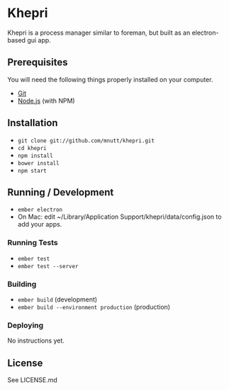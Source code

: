 # Khepri

Khepri is a process manager similar to foreman, but built as an electron-based gui app.

## Prerequisites

You will need the following things properly installed on your computer.

* [Git](http://git-scm.com/)
* [Node.js](http://nodejs.org/) (with NPM)

## Installation

* `git clone git://github.com/mnutt/khepri.git`
* `cd khepri`
* `npm install`
* `bower install`
* `npm start`

## Running / Development

* `ember electron`
* On Mac: edit ~/Library/Application Support/khepri/data/config.json to add your apps.

### Running Tests

* `ember test`
* `ember test --server`

### Building

* `ember build` (development)
* `ember build --environment production` (production)

### Deploying

No instructions yet.

## License

See LICENSE.md
